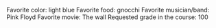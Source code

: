 Favorite color: light blue
Favorite food: gnocchi
Favorite musician/band: Pink Floyd
Favorite movie: The wall
Requested grade in the course: 100
